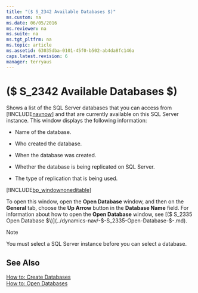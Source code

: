 ```yaml
---
title: "($ S_2342 Available Databases $)"
ms.custom: na
ms.date: 06/05/2016
ms.reviewer: na
ms.suite: na
ms.tgt_pltfrm: na
ms.topic: article
ms.assetid: 63035dba-0101-45f0-b502-ab4da8fc146a
caps.latest.revision: 6
manager: terryaus
---
```

# ($ S_2342 Available Databases $)
Shows a list of the SQL Server databases that you can access from [!INCLUDE[navnow](../dynamics-nav/includes/navnow_md.md)] and that are currently available on this SQL Server instance. This window displays the following information:  
  
-   Name of the database.  
  
-   Who created the database.  
  
-   When the database was created.  
  
-   Whether the database is being replicated on SQL Server.  
  
-   The type of replication that is being used.  
  
 [!INCLUDE[bp_windownoneditable](../dynamics-nav/includes/bp_windownoneditable_md.md)]  
  
 To open this window, open the **Open Database** window, and then on the **General** tab, choose the **Up Arrow** button in the **Database Name** field. For information about how to open the **Open Database** window, see [\($ S\_2335 Open Database $\)](../dynamics-nav/-$-S_2335-Open-Database-$-.md).  
  
> [!NOTE]  
>  You must select a SQL Server instance before you can select a database.  
  
## See Also  
 [How to: Create Databases](../Topic/How%20to:%20Create%20Databases.md)   
 [How to: Open Databases](../Topic/How%20to:%20Open%20Databases.md)